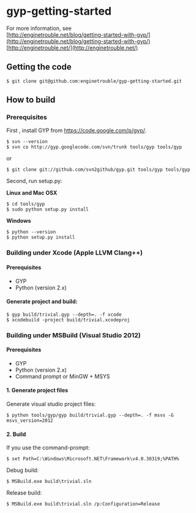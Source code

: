 gyp-getting-started
===================

For more information, see  
[http://enginetrouble.net/blog/getting-started-with-gyp/](http://enginetrouble.net/blog/getting-started-with-gyp/)  
[http://enginetrouble.net/](http://enginetrouble.net/)  

## Getting the code

```
$ git clone git@github.com:enginetrouble/gyp-getting-started.git
```

## How to build

### Prerequisites

First , install GYP from https://code.google.com/p/gyp/.  
```
$ svn --version
$ svn co http://gyp.googlecode.com/svn/trunk tools/gyp tools/gyp
```  
or  
```
$ git clone git://github.com/svn2github/gyp.git tools/gyp tools/gyp
```

Second, run setup.py:

**Linux and Mac OSX**

```
$ cd tools/gyp
$ sudo python setup.py install
```

**Windows**

```
$ python --version
$ python setup.py install
```

### Building under Xcode (Apple LLVM Clang++)

#### Prerequisites

* GYP
* Python (version 2.x)

#### Generate project and build:

```
$ gyp build/trivial.gyp --depth=. -f xcode
$ xcodebuild -project build/trivial.xcodeproj
```

### Building under MSBuild (Visual Studio 2012)

#### Prerequisites

* GYP
* Python (version 2.x)
* Command prompt or MinGW + MSYS

#### 1. Generate project files

Generate visual studio project files: 

```
$ python tools/gyp/gyp build/trivial.gyp --depth=. -f msvs -G msvs_version=2012
```

#### 2. Build

If you use the command-prompt:

```
$ set Path=C:\Windows\Microsoft.NET\Framework\v4.0.30319;%PATH%
```

Debug build:  

```
$ MSBuild.exe build\trivial.sln
```

Release build:  

```
$ MSBuild.exe build\trivial.sln /p:Configuration=Release
```

